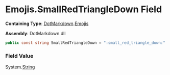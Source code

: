 # Emojis\.SmallRedTriangleDown Field

**Containing Type**: [DotMarkdown](../../README.md)\.[Emojis](../README.md)

**Assembly**: DotMarkdown\.dll

```csharp
public const string SmallRedTriangleDown = ":small_red_triangle_down:"
```

### Field Value

System\.[String](https://docs.microsoft.com/en-us/dotnet/api/system.string)